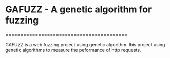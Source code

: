 # GAFUZZ - A genetic algorithm for fuzzing
=========================================

GAFUZZ is a web fuzzing project using genetic algorithm. Ihis project using genetic algorithms to measure the peformance of http requests.